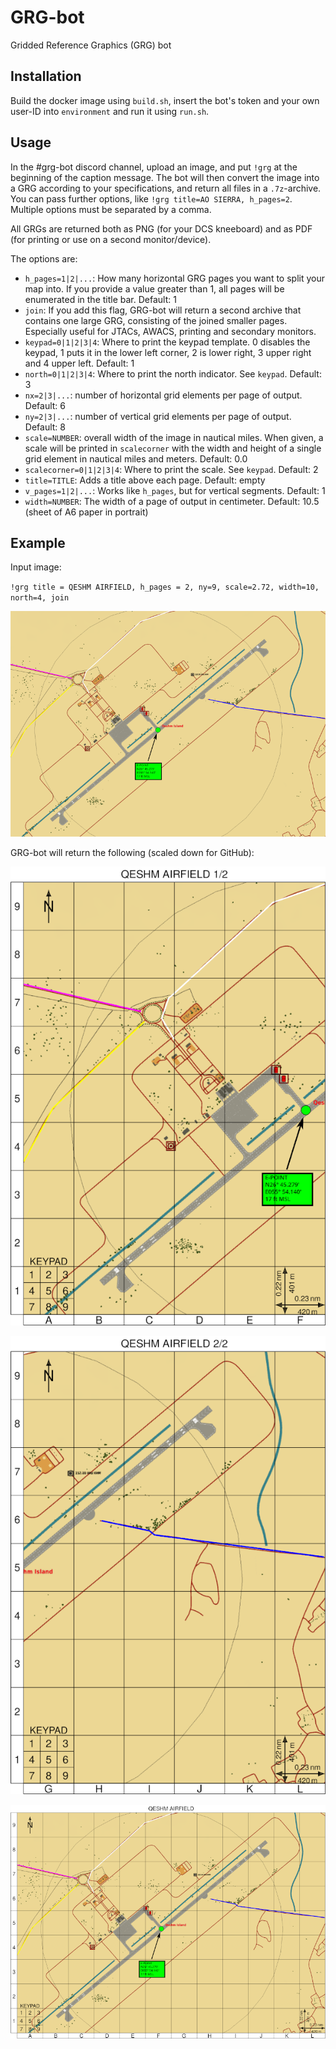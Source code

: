 <!---
GRG-bot: provide GRGs for maps via a discord bot
Copyright © 2019 132nd.Professor

This program is free software: you can redistribute it and/or modify
it under the terms of the GNU General Public License as published by
the Free Software Foundation, either version 3 of the License, or
(at your option) any later version.

This program is distributed in the hope that it will be useful,
but WITHOUT ANY WARRANTY; without even the implied warranty of
MERCHANTABILITY or FITNESS FOR A PARTICULAR PURPOSE.  See the
GNU General Public License for more details.

You should have received a copy of the GNU General Public License
along with this program.  If not, see <https://www.gnu.org/licenses/>.
-->
GRG-bot
=======
Gridded Reference Graphics (GRG) bot

Installation
------------
Build the docker image using `build.sh`, insert the bot's token and your own user-ID into `environment` and run it using `run.sh`.

Usage
-----
In the #grg-bot discord channel, upload an image, and put `!grg` at the beginning of the caption message. The bot will then convert the image into a GRG according to your specifications, and return all files in a `.7z`-archive. You can pass further options, like `!grg title=AO SIERRA, h_pages=2`. Multiple options must be separated by a comma.

All GRGs are returned both as PNG (for your DCS kneeboard) and as PDF (for printing or use on a second monitor/device).

The options are:

* `h_pages=1|2|...`: How many horizontal GRG pages you want to split your map into. If you provide a value greater than 1, all pages will be enumerated in the title bar. Default: 1
* `join`: If you add this flag, GRG-bot will return a second archive that contains one large GRG, consisting of the joined smaller pages. Especially useful for JTACs, AWACS, printing and secondary monitors.
* `keypad=0|1|2|3|4`: Where to print the keypad template. 0 disables the keypad, 1 puts it in the lower left corner, 2 is lower right, 3 upper right and 4 upper left. Default: 1
* `north=0|1|2|3|4`: Where to print the north indicator. See `keypad`. Default: 3
* `nx=2|3|...`: number of horizontal grid elements per page of output. Default: 6
* `ny=2|3|...`: number of vertical grid elements per page of output. Default: 8
* `scale=NUMBER`: overall width of the image in nautical miles. When given, a scale will be printed in `scalecorner` with the width and height of a single grid element in nautical miles and meters. Default: 0.0
* `scalecorner=0|1|2|3|4`: Where to print the scale. See `keypad`. Default: 2
* `title=TITLE`: Adds a title above each page. Default: empty
* `v_pages=1|2|...`: Works like `h_pages`, but for vertical segments. Default: 1
* `width=NUMBER`: The width of a page of output in centimeter. Default: 10.5 (sheet of A6 paper in portrait)

Example
-------
Input image:

`!grg title = QESHM AIRFIELD, h_pages = 2, ny=9, scale=2.72, width=10, north=4, join`

![Input image](doc/QESHM_airfield.png "Input image") 

GRG-bot will return the following (scaled down for GitHub):

![Output page 1](doc/grg-0.png "output page 1") 

![Output page 2](doc/grg-1.png "output page 2") 

![Output page 3](doc/grg-single.png "output page 3") 
